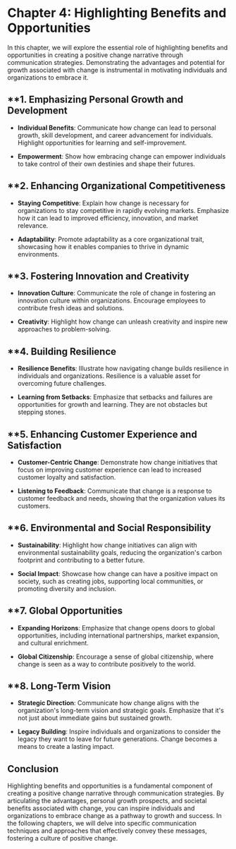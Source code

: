 Chapter 4: Highlighting Benefits and Opportunities
==================================================

In this chapter, we will explore the essential role of highlighting benefits and opportunities in creating a positive change narrative through communication strategies. Demonstrating the advantages and potential for growth associated with change is instrumental in motivating individuals and organizations to embrace it.

\*\*1. **Emphasizing Personal Growth and Development**
------------------------------------------------------

* **Individual Benefits**: Communicate how change can lead to personal growth, skill development, and career advancement for individuals. Highlight opportunities for learning and self-improvement.

* **Empowerment**: Show how embracing change can empower individuals to take control of their own destinies and shape their futures.

\*\*2. **Enhancing Organizational Competitiveness**
---------------------------------------------------

* **Staying Competitive**: Explain how change is necessary for organizations to stay competitive in rapidly evolving markets. Emphasize how it can lead to improved efficiency, innovation, and market relevance.

* **Adaptability**: Promote adaptability as a core organizational trait, showcasing how it enables companies to thrive in dynamic environments.

\*\*3. **Fostering Innovation and Creativity**
----------------------------------------------

* **Innovation Culture**: Communicate the role of change in fostering an innovation culture within organizations. Encourage employees to contribute fresh ideas and solutions.

* **Creativity**: Highlight how change can unleash creativity and inspire new approaches to problem-solving.

\*\*4. **Building Resilience**
------------------------------

* **Resilience Benefits**: Illustrate how navigating change builds resilience in individuals and organizations. Resilience is a valuable asset for overcoming future challenges.

* **Learning from Setbacks**: Emphasize that setbacks and failures are opportunities for growth and learning. They are not obstacles but stepping stones.

\*\*5. **Enhancing Customer Experience and Satisfaction**
---------------------------------------------------------

* **Customer-Centric Change**: Demonstrate how change initiatives that focus on improving customer experience can lead to increased customer loyalty and satisfaction.

* **Listening to Feedback**: Communicate that change is a response to customer feedback and needs, showing that the organization values its customers.

\*\*6. **Environmental and Social Responsibility**
--------------------------------------------------

* **Sustainability**: Highlight how change initiatives can align with environmental sustainability goals, reducing the organization's carbon footprint and contributing to a better future.

* **Social Impact**: Showcase how change can have a positive impact on society, such as creating jobs, supporting local communities, or promoting diversity and inclusion.

\*\*7. **Global Opportunities**
-------------------------------

* **Expanding Horizons**: Emphasize that change opens doors to global opportunities, including international partnerships, market expansion, and cultural enrichment.

* **Global Citizenship**: Encourage a sense of global citizenship, where change is seen as a way to contribute positively to the world.

\*\*8. **Long-Term Vision**
---------------------------

* **Strategic Direction**: Communicate how change aligns with the organization's long-term vision and strategic goals. Emphasize that it's not just about immediate gains but sustained growth.

* **Legacy Building**: Inspire individuals and organizations to consider the legacy they want to leave for future generations. Change becomes a means to create a lasting impact.

**Conclusion**
--------------

Highlighting benefits and opportunities is a fundamental component of creating a positive change narrative through communication strategies. By articulating the advantages, personal growth prospects, and societal benefits associated with change, you can inspire individuals and organizations to embrace change as a pathway to growth and success. In the following chapters, we will delve into specific communication techniques and approaches that effectively convey these messages, fostering a culture of positive change.
